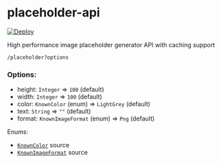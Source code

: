 # placeholder-api

[![Deploy](https://www.herokucdn.com/deploy/button.svg)](https://heroku.com/deploy)

High performance image placeholder generator API with caching support

```
/placeholder?options
```

### Options:
- height: `Integer` => `100` (default)
- width: `Integer` => `100` (default)
- color: `KnownColor` (enum) => `LightGrey` (default)
- text: `String` => `""` (default)
- format: `KnownImageFormat` (enum) => `Png` (default)

Enums:
- [`KnownColor`](https://docs.microsoft.com/en-us/dotnet/api/system.drawing.knowncolor?view=net-5.0#fields) source
- [`KnownImageFormat`](https://docs.microsoft.com/en-us/dotnet/api/system.drawing.imaging.imageformat?view=dotnet-plat-ext-5.0#properties) source
